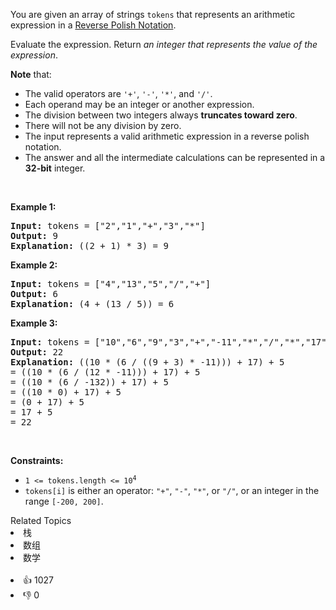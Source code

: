 <p>You are given an array of strings <code>tokens</code> that represents an arithmetic expression in a <a href="http://en.wikipedia.org/wiki/Reverse_Polish_notation" target="_blank">Reverse Polish Notation</a>.</p>

<p>Evaluate the expression. Return <em>an integer that represents the value of the expression</em>.</p>

<p><strong>Note</strong> that:</p>

<ul> 
 <li>The valid operators are <code>'+'</code>, <code>'-'</code>, <code>'*'</code>, and <code>'/'</code>.</li> 
 <li>Each operand may be an integer or another expression.</li> 
 <li>The division between two integers always <strong>truncates toward zero</strong>.</li> 
 <li>There will not be any division by zero.</li> 
 <li>The input represents a valid arithmetic expression in a reverse polish notation.</li> 
 <li>The answer and all the intermediate calculations can be represented in a <strong>32-bit</strong> integer.</li> 
</ul>

<p>&nbsp;</p> 
<p><strong class="example">Example 1:</strong></p>

<pre>
<strong>Input:</strong> tokens = ["2","1","+","3","*"]
<strong>Output:</strong> 9
<strong>Explanation:</strong> ((2 + 1) * 3) = 9
</pre>

<p><strong class="example">Example 2:</strong></p>

<pre>
<strong>Input:</strong> tokens = ["4","13","5","/","+"]
<strong>Output:</strong> 6
<strong>Explanation:</strong> (4 + (13 / 5)) = 6
</pre>

<p><strong class="example">Example 3:</strong></p>

<pre>
<strong>Input:</strong> tokens = ["10","6","9","3","+","-11","*","/","*","17","+","5","+"]
<strong>Output:</strong> 22
<strong>Explanation:</strong> ((10 * (6 / ((9 + 3) * -11))) + 17) + 5
= ((10 * (6 / (12 * -11))) + 17) + 5
= ((10 * (6 / -132)) + 17) + 5
= ((10 * 0) + 17) + 5
= (0 + 17) + 5
= 17 + 5
= 22
</pre>

<p>&nbsp;</p> 
<p><strong>Constraints:</strong></p>

<ul> 
 <li><code>1 &lt;= tokens.length &lt;= 10<sup>4</sup></code></li> 
 <li><code>tokens[i]</code> is either an operator: <code>"+"</code>, <code>"-"</code>, <code>"*"</code>, or <code>"/"</code>, or an integer in the range <code>[-200, 200]</code>.</li> 
</ul>

<div><div>Related Topics</div><div><li>栈</li><li>数组</li><li>数学</li></div></div><br><div><li>👍 1027</li><li>👎 0</li></div>